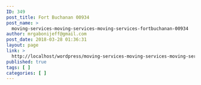 ```yaml
---
ID: 349
post_title: Fort Buchanan 00934
post_name: >
  moving-services-moving-services-moving-services-fortbuchanan-00934
author: mrgabonijeff@gmail.com
post_date: 2018-03-28 01:36:31
layout: page
link: >
  http://localhost/wordpress/moving-services-moving-services-moving-services-fortbuchanan-00934/
published: true
tags: [ ]
categories: [ ]
---
```

